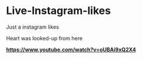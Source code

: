 # Live-Instagram-likes
Just a instagram likes

Heart was looked-up from here

**https://www.youtube.com/watch?v=oUBAi9xQ2X4**
